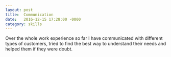 ```yaml
---
layout: post
title:  Communication
date:   2016-12-15 17:28:00 -0000
category: skills
---
```

Over the whole work experience so far I have communicated with different types of customers, tried to find the best way to understand their needs and helped them if they were doubt.
